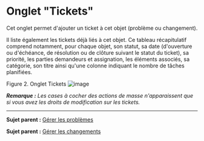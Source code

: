 Onglet "Tickets"
===============

Cet onglet permet d'ajouter un ticket à cet objet (problème ou changement).

Il liste également les tickets déjà liés à cet objet. Ce tableau récapitulatif comprend notamment, pour chaque objet, son statut, sa date (d'ouverture ou d'échéance, de résolution ou de clôture suivant le statut du ticket), sa priorité, les parties demandeurs et assignation, les éléments associés, sa catégorie, son titre ainsi qu'une colonne indiquant le nombre de tâches planifiées. 


Figure 2. Onglet Tickets
![image](docs/image/tabTicket.png)


***Remarque :** Les cases à cocher des actions de masse n'apparaissent que si vous avez les droits de modification sur les tickets.*


-------

**Sujet parent :** [Gérer les problèmes](index.php?fr/04_Module_Assistance/08_Problèmes.md "Les problèmes sont gérés depuis le menu Assistance > Problèmes")

**Sujet parent :** [Gérer les changements](index.php?fr/04_Module_Assistance/09_Changements.md "Les changements sont gérés depuis le menu Assistance > Changements")
